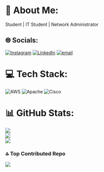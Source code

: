 # 💫 About Me:
Student | IT Student | Network Administrator


## 🌐 Socials:
[![Instagram](https://img.shields.io/badge/Instagram-%23E4405F.svg?logo=Instagram&logoColor=white)](https://instagram.com/reh4n.rr) [![LinkedIn](https://img.shields.io/badge/LinkedIn-%230077B5.svg?logo=linkedin&logoColor=white)](https://linkedin.com/in/REHANRIZKIRAHMATRAMADHAN) [![email](https://img.shields.io/badge/Email-D14836?logo=gmail&logoColor=white)](mailto:rehanramadehan24@gmail.com) 

# 💻 Tech Stack:
![AWS](https://img.shields.io/badge/AWS-%23FF9900.svg?style=for-the-badge&logo=amazon-aws&logoColor=white) ![Apache](https://img.shields.io/badge/apache-%23D42029.svg?style=for-the-badge&logo=apache&logoColor=white) ![Cisco](https://img.shields.io/badge/cisco-%23049fd9.svg?style=for-the-badge&logo=cisco&logoColor=black)
# 📊 GitHub Stats:
![](https://github-readme-stats.vercel.app/api?username=CodeCrafter-FourR&theme=dark&hide_border=false&include_all_commits=false&count_private=false)<br/>
![](https://nirzak-streak-stats.vercel.app/?user=CodeCrafter-FourR&theme=dark&hide_border=false)<br/>
![](https://github-readme-stats.vercel.app/api/top-langs/?username=CodeCrafter-FourR&theme=dark&hide_border=false&include_all_commits=false&count_private=false&layout=compact)

### 🔝 Top Contributed Repo
![](https://github-contributor-stats.vercel.app/api?username=CodeCrafter-FourR&limit=5&theme=dark&combine_all_yearly_contributions=true)

<!-- Proudly created with GPRM ( https://gprm.itsvg.in ) -->
